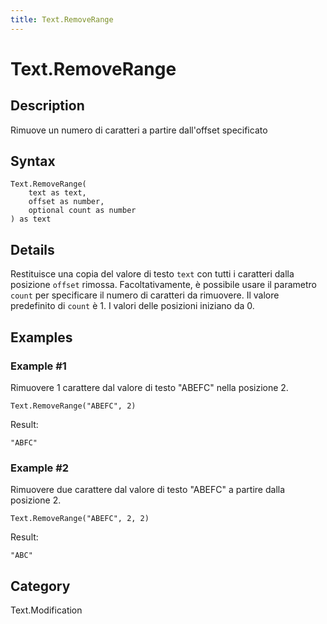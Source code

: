 ```yaml
---
title: Text.RemoveRange
---
```


# Text.RemoveRange


## Description

Rimuove un numero di caratteri a partire dall&#39;offset specificato


## Syntax

```powerquery
Text.RemoveRange(
    text as text,
    offset as number,
    optional count as number
) as text
```


## Details

Restituisce una copia del valore di testo <code>text</code> con tutti i caratteri dalla posizione <code>offset</code> rimossa.    Facoltativamente, è possibile usare il parametro <code>count</code> per specificare il numero di caratteri da rimuovere. Il valore predefinito di <code>count</code> è 1. I valori delle posizioni iniziano da 0.


## Examples

### Example #1 
Rimuovere 1 carattere dal valore di testo &#34;ABEFC&#34; nella posizione 2.
```powerquery
Text.RemoveRange("ABEFC", 2)
```

Result: 
```powerquery
"ABFC"
```


### Example #2 
Rimuovere due carattere dal valore di testo &#34;ABEFC&#34; a partire dalla posizione 2.
```powerquery
Text.RemoveRange("ABEFC", 2, 2)
```

Result: 
```powerquery
"ABC"
```




## Category
Text.Modification
